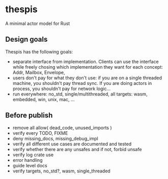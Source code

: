 # thespis

A minimal actor model for Rust

## Design goals

Thespis has the following goals:

- separate interface from implementation. Clients can use the interface while freely chosing which implementation they want for each concept: Addr, Mailbox, Envelope,
- users don't pay for what they don't use: if you are on a single threaded machine, you shouldn't pay thread sync. If you are doing actors in process, you shouldn't pay for network logic...
- run everywhere: no_std, single/multithreaded, all targets: wasm, embedded, win, unix, mac, ...


## Before publish

- remove all allow( dead_code, unused_imports )
- verify every TODO, FIXME
- deny missing_docs, missing_debug_impl
- verify all different use cases are documented and tested
- verify whether there are any unsafes and if not, forbid unsafe
- verify log crate use
- error handling
- guide level docs
- verify targets, no_std?, wasm, single_threaded

